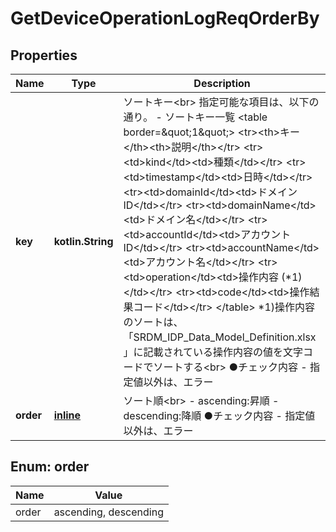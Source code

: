 
# GetDeviceOperationLogReqOrderBy

## Properties
Name | Type | Description | Notes
------------ | ------------- | ------------- | -------------
**key** | **kotlin.String** | ソートキー&lt;br&gt; 指定可能な項目は、以下の通り。 - ソートキー一覧   &lt;table border&#x3D;\&quot;1\&quot;&gt;     &lt;tr&gt;&lt;th&gt;キー&lt;/th&gt;&lt;th&gt;説明&lt;/th&gt;&lt;/tr&gt;     &lt;tr&gt;&lt;td&gt;kind&lt;/td&gt;&lt;td&gt;種類&lt;/td&gt;&lt;/tr&gt;     &lt;tr&gt;&lt;td&gt;timestamp&lt;/td&gt;&lt;td&gt;日時&lt;/td&gt;&lt;/tr&gt;     &lt;tr&gt;&lt;td&gt;domainId&lt;/td&gt;&lt;td&gt;ドメインID&lt;/td&gt;&lt;/tr&gt;     &lt;tr&gt;&lt;td&gt;domainName&lt;/td&gt;&lt;td&gt;ドメイン名&lt;/td&gt;&lt;/tr&gt;     &lt;tr&gt;&lt;td&gt;accountId&lt;/td&gt;&lt;td&gt;アカウントID&lt;/td&gt;&lt;/tr&gt;     &lt;tr&gt;&lt;td&gt;accountName&lt;/td&gt;&lt;td&gt;アカウント名&lt;/td&gt;&lt;/tr&gt;     &lt;tr&gt;&lt;td&gt;operation&lt;/td&gt;&lt;td&gt;操作内容 (*1)&lt;/td&gt;&lt;/tr&gt;     &lt;tr&gt;&lt;td&gt;code&lt;/td&gt;&lt;td&gt;操作結果コード&lt;/td&gt;&lt;/tr&gt;   &lt;/table&gt;  *1)操作内容のソートは、「SRDM_IDP_Data_Model_Definition.xlsx」に記載されている操作内容の値を文字コードでソートする&lt;br&gt; ●チェック内容   - 指定値以外は、エラー | 
**order** | [**inline**](#OrderEnum) | ソート順&lt;br&gt;   - ascending:昇順   - descending:降順  ●チェック内容   - 指定値以外は、エラー | 


<a name="OrderEnum"></a>
## Enum: order
Name | Value
---- | -----
order | ascending, descending



